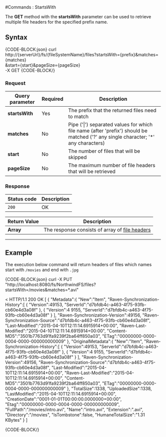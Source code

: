 ﻿#Commands : StartsWith

The **GET** method with the **startsWith** parameter can be used to retrieve multiple file headers for the specified prefix name.

## Syntax

{CODE-BLOCK:json}
curl \
	http://{serverUrl}/fs/{fileSystemName}/files?startsWith={prefix}&matches={matches}\
    &start={start}&pageSize={pageSize}  \
	-X GET
{CODE-BLOCK/}

### Request

| Query parameter | Required | Description |
| ------------- | -- | ---- |
| **startsWith** | Yes | The prefix that the returned files need to match |
| **matches** | No | Pipe ('&#124;') separated values for which file name (after 'prefix') should be matched ('?' any single character; '*' any characters) |
| **start** | No | The number of files that will be skipped |
| **pageSize** | No | The maximum number of file headers that will be retrieved |


### Response

| Status code | Description |
| ----------- | - |
| `200` | OK |

| Return Value | Description |
| ------------- | ------------- |
| **Array** | The response consists of array of [file headers](../../../../../glossary/file-header) |

<hr />

## Example

The execution below command will return headers of files which names start with `/movies` and end with `.jpg`

{CODE-BLOCK:json}
curl -X PUT "http://localhost:8080/fs/NorthwindFS/files?startsWith=/movies&matches=*.avi"

< HTTP/1.1 200 OK
[
    {
        "Metadata":{
            "New":"Item",
            "Raven-Synchronization-History":[
                {
                    "Version":49153,
                    "ServerId":"d7bfdb4c-a463-4f75-93fb-cb60e4d3a08f"
                },
                {
                    "Version":4                    9155,
                    "ServerId":"d7bfdb4c-a463-4f75-93fb-cb60e4d3a08f"
                }
            ],
            "Raven-Synchronization-Version":49156,
            "Raven-Synchronization-Source":"d7bfdb4c-a463-4f75-93fb-cb60e4d3a08f",
            "Last-Modified":"2015-04-10T12:11:14.6915914+00:00",
            "Raven-Last-Modified":"2015-04-10T12:11:14.6915914+00:00",
            "Content-MD5":"3501b7763d91fa9239f2ba64ff850a03",
            "ETag":"00000000-0000-0004-0000-000000000009"
        },
        "OriginalMetadata":{
            "New":"Item",
            "Raven-Synchronization-History":[
                {
                    "Version":49153,
                    "ServerId":"d7bfdb4c-a463-4f75-93fb-cb60e4d3a08f"
                },
                {
                    "Version":4                    9155,
                    "ServerId":"d7bfdb4c-a463-4f75-93fb-cb60e4d3a08f"
                }
            ],
            "Raven-Synchronization-Version":49156,
            "Raven-Synchronization-Source":"d7bfdb4c-a463-4f75-93fb-cb60e4d3a08f",
            "Last-Modified":"2015-04-10T12:11:14.6915914+00:00",
            "Raven-Last-Modified":"2015-04-10T12:11:14.6915914+00:00",
            "Content-MD5":"3501b7763d91fa9239f2ba64ff850a03",
            "ETag":"00000000-0000-0004-0000-000000000009"
        },
        "TotalSize":1338,
        "UploadedSize":1338,
        "LastModified":"2015-04-10T12:11:14.6915914+00:00",
        "CreationDate":"0001-01-01T00:00:00.0000000+00:00",
        "Etag":"00000000-0000-0004-0000-000000000009",
        "FullPath":"/movies/intro.avi",
        "Name":"intro.avi",
        "Extension":".avi",
        "Directory":"/movies",
        "IsTombstone":false,
        "HumaneTotalSize":"1.31 KBytes"
    }
]

{CODE-BLOCK/}
